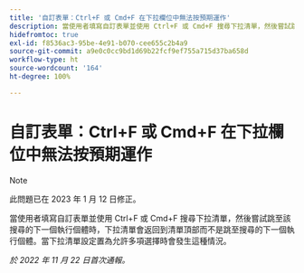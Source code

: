 ```yaml
---
title: '自訂表單：Ctrl+F 或 Cmd+F 在下拉欄位中無法按預期運作'
description: 當使用者填寫自訂表單並使用 Ctrl+F 或 Cmd+F 搜尋下拉清單，然後嘗試跳至該搜尋的下一個執行個體時，下拉清單會返回到清單頂部而不是跳至搜尋的下一個執行個體。當下拉清單設定置為允許多項選擇時會發生這種情況。
hidefromtoc: true
exl-id: f8536ac3-95be-4e91-b070-cee655c2b4a9
source-git-commit: a9e0c0cc9bd1d69b22fcf9ef755a715d37ba658d
workflow-type: ht
source-wordcount: '164'
ht-degree: 100%

---
```


# 自訂表單：Ctrl+F 或 Cmd+F 在下拉欄位中無法按預期運作

>[!NOTE]
>
>此問題已在 2023 年 1 月 12 日修正。

當使用者填寫自訂表單並使用 Ctrl+F 或 Cmd+F 搜尋下拉清單，然後嘗試跳至該搜尋的下一個執行個體時，下拉清單會返回到清單頂部而不是跳至搜尋的下一個執行個體。當下拉清單設定置為允許多項選擇時會發生這種情況。

_於 2022 年 11 月 22 日首次通報。_
